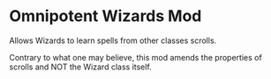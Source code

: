 # Omnipotent Wizards Mod

Allows Wizards to learn spells from other classes scrolls.

Contrary to what one may believe, this mod amends the properties of scrolls and NOT the Wizard class itself.
